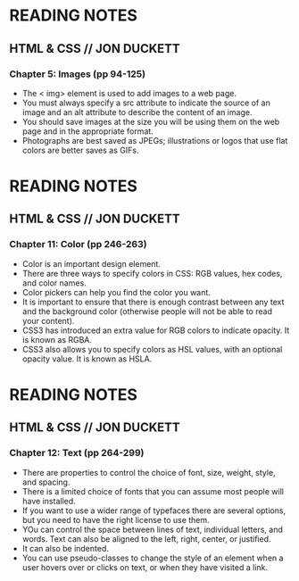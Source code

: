 <!-- From the Duckett HTML book:

Chapter 5: “Images” (pp.94-125)
Chapter 11: “Color” (pp.246-263)
Chapter 12: “Text” (pp.264-299) -->

<h1> READING NOTES</h1>
  <h2>HTML & CSS // JON DUCKETT</h2>  
    <h3> Chapter 5: Images (pp 94-125)</h3>
      <ul>
      <li>The < img> element is used to add images to a web page.
      <li> You must always specify a src attribute to indicate the source of an image and an alt attribute to describe the content of an image.
      <li> You should save images at the size you will be using them on the web page and in the appropriate format.
      <li> Photographs are best saved as JPEGs; illustrations or logos that use flat colors are better saves as GIFs. 
      </ul>


<h1> READING NOTES</h1>
  <h2>HTML & CSS // JON DUCKETT</h2>  
    <h3> Chapter 11: Color (pp 246-263)</h3>
      <ul>
      <li>Color is an important design element.
      <li>There are three ways to specify colors in CSS: RGB values, hex codes, and color names.
      <li>Color pickers can help you find the color you want.
      <li>It is important to ensure that there is enough contrast between any text and the background color (otherwise people will not be able to read your content).
      <li>CSS3 has introduced an extra value for RGB colors to indicate opacity. It is known as RGBA. 
      <li> CSS3 also allows you to specify colors as HSL values, with an optional opacity value. It is known as HSLA.
       </ul>

<h1> READING NOTES</h1>
  <h2>HTML & CSS // JON DUCKETT</h2>  
    <h3> Chapter 12: Text (pp 264-299)</h3>
      <ul>
      <li>There are properties to control the choice of font, size, weight, style, and spacing.
      <li>There is a limited choice of fonts that you can assume most people will have installed. 
      <li>If you want to use a wider range of typefaces there are several options, but you need to have the right license to use them.
      <li>YOu can control the space between lines of text, individual letters, and words. Text can also be aligned to the left, right, center, or justified. 
      <li>It can also be indented.
      <li>You can use pseudo-classes to change the style of an element when a user hovers over or clicks on text, or when they have visited a link.
      </ul>